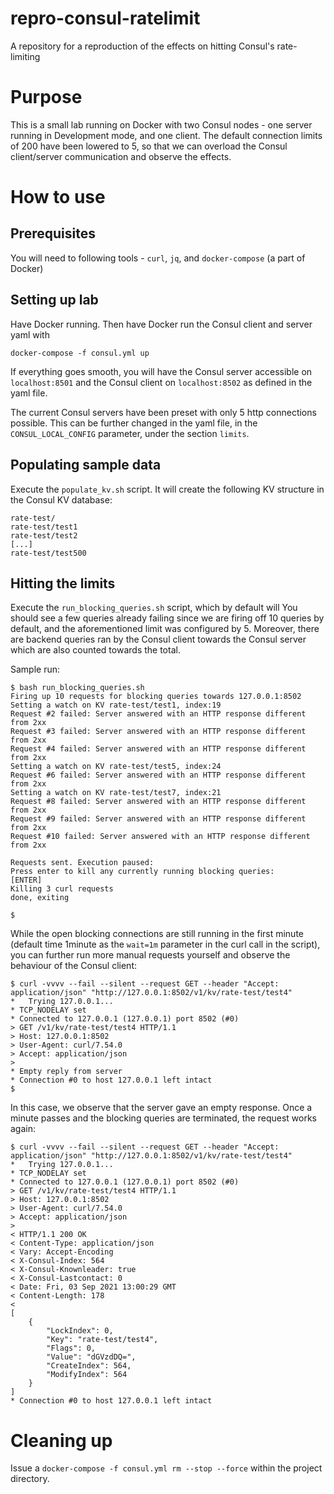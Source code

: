 # repro-consul-ratelimit
A repository for a reproduction of the effects on hitting Consul's rate-limiting

# Purpose

This is a small lab running on Docker with two Consul nodes - one server running in Development mode, and one client. The default connection limits of 200 have been lowered to 5, so that we can overload the Consul client/server communication and observe the effects.

# How to use

## Prerequisites

You will need to following tools - `curl`, `jq`, and `docker-compose` (a part of Docker)

## Setting up lab

Have Docker running. Then have Docker run the Consul client and server yaml with

    docker-compose -f consul.yml up

If everything goes smooth, you will have the Consul server accessible on `localhost:8501` and the Consul client on `localhost:8502` as defined in the yaml file.

The current Consul servers have been preset with only 5 http connections possible. This can be further changed in the yaml file, in the `CONSUL_LOCAL_CONFIG` parameter, under the section `limits`.

## Populating sample data

Execute the `populate_kv.sh` script. It will create the following KV structure in the Consul KV database:

    rate-test/
    rate-test/test1
    rate-test/test2
    [...]
    rate-test/test500

## Hitting the limits

Execute the `run_blocking_queries.sh` script, which by default will 
You should see a few queries already failing since we are firing off 10 queries by default, and the aforementioned limit was configured by 5. Moreover, there are backend queries ran by the Consul client towards the Consul server which are also counted towards the total.

Sample run:

    $ bash run_blocking_queries.sh 
    Firing up 10 requests for blocking queries towards 127.0.0.1:8502
    Setting a watch on KV rate-test/test1, index:19
    Request #2 failed: Server answered with an HTTP response different from 2xx
    Request #3 failed: Server answered with an HTTP response different from 2xx
    Request #4 failed: Server answered with an HTTP response different from 2xx
    Setting a watch on KV rate-test/test5, index:24
    Request #6 failed: Server answered with an HTTP response different from 2xx
    Setting a watch on KV rate-test/test7, index:21
    Request #8 failed: Server answered with an HTTP response different from 2xx
    Request #9 failed: Server answered with an HTTP response different from 2xx
    Request #10 failed: Server answered with an HTTP response different from 2xx

    Requests sent. Execution paused:
    Press enter to kill any currently running blocking queries:
    [ENTER]
    Killing 3 curl requests
    done, exiting

    $

While the open blocking connections are still running in the first minute (default time 1minute as the `wait=1m` parameter in the curl call in the script), you can further run more manual requests yourself and observe the behaviour of the Consul client:

    $ curl -vvvv --fail --silent --request GET --header "Accept: application/json" "http://127.0.0.1:8502/v1/kv/rate-test/test4"
    *   Trying 127.0.0.1...
    * TCP_NODELAY set
    * Connected to 127.0.0.1 (127.0.0.1) port 8502 (#0)
    > GET /v1/kv/rate-test/test4 HTTP/1.1
    > Host: 127.0.0.1:8502
    > User-Agent: curl/7.54.0
    > Accept: application/json
    > 
    * Empty reply from server
    * Connection #0 to host 127.0.0.1 left intact
    $ 

In this case, we observe that the server gave an empty response. Once a minute passes and the blocking queries are terminated, the request works again:

    $ curl -vvvv --fail --silent --request GET --header "Accept: application/json" "http://127.0.0.1:8502/v1/kv/rate-test/test4"
    *   Trying 127.0.0.1...
    * TCP_NODELAY set
    * Connected to 127.0.0.1 (127.0.0.1) port 8502 (#0)
    > GET /v1/kv/rate-test/test4 HTTP/1.1
    > Host: 127.0.0.1:8502
    > User-Agent: curl/7.54.0
    > Accept: application/json
    > 
    < HTTP/1.1 200 OK
    < Content-Type: application/json
    < Vary: Accept-Encoding
    < X-Consul-Index: 564
    < X-Consul-Knownleader: true
    < X-Consul-Lastcontact: 0
    < Date: Fri, 03 Sep 2021 13:00:29 GMT
    < Content-Length: 178
    < 
    [
        {
            "LockIndex": 0,
            "Key": "rate-test/test4",
            "Flags": 0,
            "Value": "dGVzdDQ=",
            "CreateIndex": 564,
            "ModifyIndex": 564
        }
    ]
    * Connection #0 to host 127.0.0.1 left intact

# Cleaning up

Issue a `docker-compose -f consul.yml rm --stop --force` within the project directory.